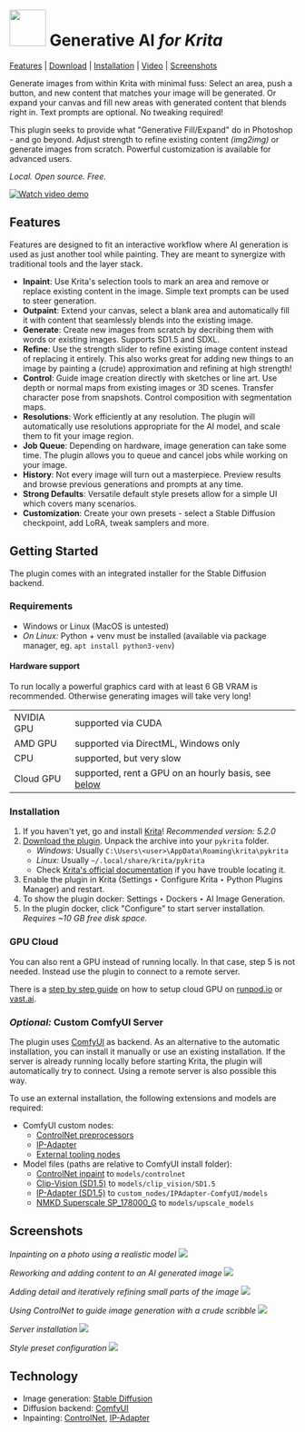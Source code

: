 <h1><img width="64px" src="ai_diffusion/icons/logo-128.png"> Generative AI <i>for Krita</i></h1>

[Features](#features) | [Download](https://github.com/Acly/krita-ai-diffusion/releases/latest) | [Installation](#installation) | [Video](https://youtu.be/Ly6USRwTHe0) | [Screenshots](#screenshots)

Generate images from within Krita with minimal fuss: Select an area, push a button,
and new content that matches your image will be generated. Or expand your canvas and
fill new areas with generated content that blends right in. Text prompts are optional.
No tweaking required!

This plugin seeks to provide what "Generative Fill/Expand" do in Photoshop - and go beyond.
Adjust strength to refine existing content _(img2img)_ or generate images from scratch.
Powerful customization is available for advanced users.

_Local. Open source. Free._

[![Watch video demo](media/screenshot-1.png)](https://youtu.be/Ly6USRwTHe0 "Watch video demo")

## <a name="features"></a> Features

Features are designed to fit an interactive workflow where AI generation is used as just another
tool while painting. They are meant to synergize with traditional tools and the layer stack.

* **Inpaint**: Use Krita's selection tools to mark an area and remove or replace existing content in the image. Simple text prompts can be used to steer generation.
* **Outpaint**: Extend your canvas, select a blank area and automatically fill it with content that seamlessly blends into the existing image.
* **Generate**: Create new images from scratch by decribing them with words or existing images. Supports SD1.5 and SDXL.
* **Refine**: Use the strength slider to refine existing image content instead of replacing it entirely. This also works great for adding new things to an image by painting a (crude) approximation and refining at high strength!
* **Control**: Guide image creation directly with sketches or line art. Use depth or normal maps from existing images or 3D scenes. Transfer character pose from snapshots. Control composition with segmentation maps.
* **Resolutions**: Work efficiently at any resolution. The plugin will automatically use resolutions appropriate for the AI model, and scale them to fit your image region.
* **Job Queue**: Depending on hardware, image generation can take some time. The plugin allows you to queue and cancel jobs while working on your image.
* **History**: Not every image will turn out a masterpiece. Preview results and browse previous generations and prompts at any time.
* **Strong Defaults**: Versatile default style presets allow for a simple UI which covers many scenarios.
* **Customization**: Create your own presets - select a Stable Diffusion checkpoint, add LoRA, tweak samplers and more.

## <a name="installation"></a> Getting Started

The plugin comes with an integrated installer for the Stable Diffusion backend.

### Requirements

* Windows or Linux (MacOS is untested)
* _On Linux:_ Python + venv must be installed (available via package manager, eg. `apt install python3-venv`)

#### Hardware support

To run locally a powerful graphics card with at least 6 GB VRAM is recommended. Otherwise generating images will take very long!

<table>
<tr><td>NVIDIA GPU</td><td>supported via CUDA</td></tr>
<tr><td>AMD GPU</td><td>supported via DirectML, Windows only</td></tr>
<tr><td>CPU</td><td>supported, but very slow</td></tr>
<tr><td>Cloud GPU</td><td>supported, rent a GPU on an hourly basis, see <a href="#gpu-cloud">below</a></td></tr>
</table>

### Installation

1. If you haven't yet, go and install [Krita](https://krita.org/)! _Recommended version: 5.2.0_
1. [Download the plugin](https://github.com/Acly/krita-ai-diffusion/releases/latest). Unpack the archive into your `pykrita` folder.
    * _Windows:_ Usually `C:\Users\<user>\AppData\Roaming\krita\pykrita`
    * _Linux:_ Usually `~/.local/share/krita/pykrita`
    * Check [Krita's official documentation](https://docs.krita.org/en/user_manual/python_scripting/install_custom_python_plugin.html) if you have trouble locating it.
1. Enable the plugin in Krita (Settings ‣ Configure Krita ‣ Python Plugins Manager) and restart.
1. To show the plugin docker: Settings ‣ Dockers ‣ AI Image Generation.
1. In the plugin docker, click "Configure" to start server installation. _Requires ~10 GB free disk space._

### GPU Cloud

You can also rent a GPU instead of running locally. In that case, step 5 is not needed. Instead use the plugin to connect to a remote server.

There is a [step by step guide](https://github.com/Acly/krita-ai-diffusion/blob/main/doc/cloud-gpu.md) on how to setup cloud GPU on [runpod.io](https://www.runpod.io) or [vast.ai](https://vast.ai).

### _Optional:_ Custom ComfyUI Server

The plugin uses [ComfyUI](https://github.com/comfyanonymous/ComfyUI) as backend. As an alternative to the automatic installation,
you can install it manually or use an existing installation. If the server is already running locally before starting Krita, the plugin will
automatically try to connect. Using a remote server is also possible this way.

To use an external installation, the following extensions and models are required:
* ComfyUI custom nodes:
  * [ControlNet preprocessors](https://github.com/Fannovel16/comfyui_controlnet_aux)
  * [IP-Adapter](https://github.com/cubiq/ComfyUI_IPAdapter_plus)
  * [External tooling nodes](https://github.com/Acly/comfyui-tooling-nodes)
* Model files (paths are relative to ComfyUI install folder):
  * [ControlNet inpaint](https://huggingface.co/comfyanonymous/ControlNet-v1-1_fp16_safetensors/resolve/main/control_v11p_sd15_inpaint_fp16.safetensors) to `models/controlnet`
  * [Clip-Vision (SD1.5)](https://huggingface.co/h94/IP-Adapter/resolve/main/models/image_encoder/pytorch_model.bin) to `models/clip_vision/SD1.5`
  * [IP-Adapter (SD1.5)](https://huggingface.co/h94/IP-Adapter/resolve/main/models/ip-adapter_sd15.bin) to `custom_nodes/IPAdapter-ComfyUI/models`
  * [NMKD Superscale SP_178000_G](https://huggingface.co/gemasai/4x_NMKD-Superscale-SP_178000_G/resolve/main/4x_NMKD-Superscale-SP_178000_G.pth) to `models/upscale_models`

## <a name="screenshots"></a> Screenshots

_Inpainting on a photo using a realistic model_
<img src="media/screenshot-2.png">

_Reworking and adding content to an AI generated image_
<img src="media/screenshot-1.png">

_Adding detail and iteratively refining small parts of the image_
<img src="media/screenshot-3.png">

_Using ControlNet to guide image generation with a crude scribble_
<img src="media/screenshot-4.png">

_Server installation_
<img src="media/screenshot-installation.png">

_Style preset configuration_
<img src="media/screenshot-style.png">


## Technology

* Image generation: [Stable Diffusion](https://github.com/Stability-AI/generative-models)
* Diffusion backend: [ComfyUI](https://github.com/comfyanonymous/ComfyUI)
* Inpainting: [ControlNet](https://github.com/lllyasviel/ControlNet), [IP-Adapter](https://github.com/tencent-ailab/IP-Adapter)